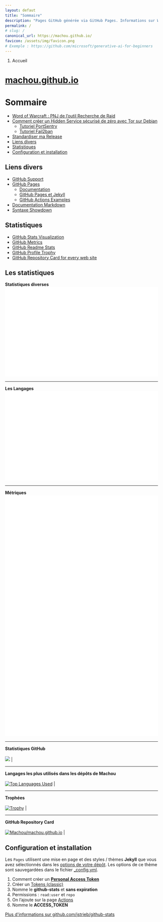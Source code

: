 ```yaml
---
layout: defaut
title: "Sommaire"
description: "Pages GitHub générée via GitHub Pages. Informations sur World of Warcraft et tutoriel Tor."
permalink: /
# slug: /
canonical_url: https://machou.github.io/
favicon: /assets/img/favicon.png
# Exemple : https://github.com/microsoft/generative-ai-for-beginners
---
```


<nav aria-label="breadcrumb">
	<ol class="breadcrumb">
		<li class="breadcrumb-item active" aria-current="page">Accueil</li>
	</ol>
</nav>

# [machou.github.io](https://machou.github.io/)

# Sommaire

- [Word of Warcraft : PNJ de l’outil Recherche de Raid](/wow-pnj-lfr)
- [Comment créer un Hidden Service sécurisé de zéro avec Tor sur Debian](/comment-creer-hidden-service)
  - [Tutoriel PortSentry](/comment-utiliser-portsentry)
  - [Tutoriel Fail2ban](/comment-utiliser-fail2ban)
- [Standardiser ma Release](/release)
- [Liens divers](#liens-divers)
- [Statistiques](#statistiques)
- [Configuration et installation](#configuration-et-installation)

## Liens divers

* [GitHub Support](https://support.github.com/)
* [GitHub Pages](https://pages.github.com/)
  * [Documentation](https://docs.github.com/fr/pages)
  * [GitHub Pages et Jekyll](https://docs.github.com/fr/pages/setting-up-a-github-pages-site-with-jekyll/about-github-pages-and-jekyll)
  * [GitHub Actions Examples](https://github.com/actions/cache/blob/master/examples.md)
* [Documentation Markdown](https://docs.github.com/fr/get-started/writing-on-github/getting-started-with-writing-and-formatting-on-github/basic-writing-and-formatting-syntax)
* [Syntaxe Showdown](https://github.com/showdownjs/showdown/wiki/Showdown's-Markdown-syntax)

## Statistiques

* [GitHub Stats Visualization](https://github.com/jstrieb/github-stats)
* [GitHub Metrics](https://github.com/lowlighter/metrics)
* [GitHub Readme Stats](https://github.com/anuraghazra/github-readme-stats)
* [GitHub Profile Trophy](https://github.com/ryo-ma/github-profile-trophy)
* [GitHub Repository Card for every web site](https://gh-card.dev/)

## Les statistiques

**Statistiques diverses**<br>[![](generated/overview.svg)](https://github.com/jstrieb/github-stats)

---

**Les Langages**<br>[![](generated/languages.svg)](https://github.com/jstrieb/github-stats)

---

**Métriques**<br>[![](generated/github-metrics.svg)](https://github.com/lowlighter/metrics)

---

**Statistiques GitHub**<br><br>[![](https://github-readme-stats.vercel.app/api?username=Machou&locale=fr&show_icons=cobalt)](https://github.com/anuraghazra/github-readme-stats)                                                                                                                             |

---

**Langages les plus utilisés dans les dépôts de Machou**<br><br>[![Top Languages Used](https://github-readme-stats.vercel.app/api/top-langs/?username=Machou&locale=fr&theme=dracula)](https://github.com/anuraghazra/github-readme-stats)                                                                 |

---

**Trophées**<br><br>[![Trophy](https://github-profile-trophy.vercel.app/?username=Machou&theme=matrix&row=3&column=3)](https://github.com/ryo-ma/github-profile-trophy)                                                                                                                                                   |

---

**GitHub Repository Card**<br><br>[![Machou/machou.github.io](https://gh-card.dev/repos/Machou/machou.github.io.svg)](https://gh-card.dev/)                                                                                                                                             |

## Configuration et installation

Les `Pages` utilisent une mise en page et des styles / thèmes **Jekyll** que vous avez sélectionnés dans les [options de votre dépôt](https://github.com/Machou/machou.github.io/settings). Les options de ce thème sont sauvegardées dans le fichier [_config.yml](https://jekyllrb.com/docs/configuration/).

1. Comment créer un **[Personal Access Token](https://docs.github.com/fr/authentication/keeping-your-account-and-data-secure/managing-your-personal-access-tokens)**
2. Créer un [Tokens (classic)](https://github.com/settings/tokens)
3. Nomme le **github-stats** et **sans expiration**
4. Permissions : `read:user` et `repo`
5. On l’ajoute sur la page [Actions](https://github.com/Machou/machou.github.io/settings/secrets/actions/new)
4. Nomme le **ACCESS_TOKEN**

[Plus d'informations sur github.com/jstrieb/github-stats](https://github.com/jstrieb/github-stats#installation)